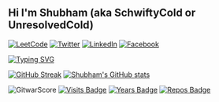 ## Hi I'm Shubham (aka SchwiftyCold or UnresolvedCold)

[![LeetCode](https://img.shields.io/badge/LeetCode-000000?style=for-the-badge&logo=LeetCode&logoColor=#d16c06)](https://leetcode.com/f20170712/) 
[![Twitter](https://img.shields.io/badge/SchwiftyCold-%231DA1F2.svg?style=for-the-badge&logo=Twitter&logoColor=white)](https://twitter.com/SchwiftyCold) 
[![LinkedIn](https://img.shields.io/badge/linkedin-%230077B5.svg?style=for-the-badge&logo=linkedin&logoColor=white)](www.linkedin.com/in/schwiftycold) 
[![Facebook](https://img.shields.io/badge/Facebook-%231877F2.svg?style=for-the-badge&logo=Facebook&logoColor=white)](https://www.facebook.com/profile.php?id=100020738573243) 

[![Typing SVG](https://readme-typing-svg.herokuapp.com?size=24&color=F75000&width=600&lines=Full-Stack+Web+%26+App+Developer;Experienced+AI%2FML+Engineer;Math+and+Electronics+Major;Always+Learning+New+Things;Passionate+about+Coding)](https://git.io/typing-svg)

[![GitHub Streak](https://github-readme-streak-stats.herokuapp.com?user=UnresolvedCold&theme=dark&date_format=M%20j%5B%2C%20Y%5D)](https://git.io/streak-stats)
[![Shubham's GitHub stats](https://github-readme-stats.vercel.app/api?username=UnresolvedCold&count_private=true&show_icons=true&theme=dark)](https://github.com/anuraghazra/github-readme-stats) 

![GitwarScore](https://gitwar.herokuapp.com/badge?username=UnresolvedCold&color=red)
[![Visits Badge](https://badges.pufler.dev/visits/UnresolvedCold/UnresolvedCold)](https://badges.pufler.dev)
[![Years Badge](https://badges.pufler.dev/years/UnresolvedCold)](https://badges.pufler.dev)
[![Repos Badge](https://badges.pufler.dev/repos/UnresolvedCold)](https://badges.pufler.dev)







